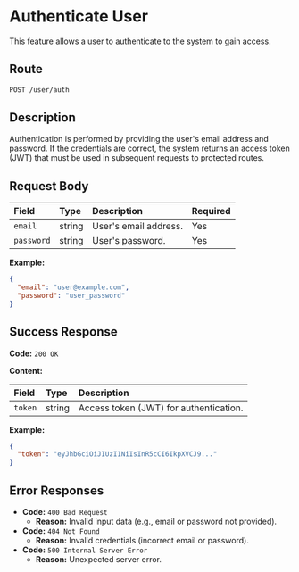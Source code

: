# Authenticate User

This feature allows a user to authenticate to the system to gain access.

## Route

```bash
POST /user/auth
```

## Description

Authentication is performed by providing the user's email address and password. If the credentials are correct, the system returns an access token (JWT) that must be used in subsequent requests to protected routes.

## Request Body

| Field      | Type   | Description           | Required |
| :--------- | :----- | :-------------------- | :------- |
| `email`    | string | User's email address. | Yes      |
| `password` | string | User's password.      | Yes      |

**Example:**

```json
{
  "email": "user@example.com",
  "password": "user_password"
}
```

## Success Response

**Code:** `200 OK`

**Content:**

| Field   | Type   | Description                            |
| :------ | :----- | :------------------------------------- |
| `token` | string | Access token (JWT) for authentication. |

**Example:**

```json
{
  "token": "eyJhbGciOiJIUzI1NiIsInR5cCI6IkpXVCJ9..."
}
```

## Error Responses

- **Code:** `400 Bad Request`
  - **Reason:** Invalid input data (e.g., email or password not provided).
- **Code:** `404 Not Found`
  - **Reason:** Invalid credentials (incorrect email or password).
- **Code:** `500 Internal Server Error`
  - **Reason:** Unexpected server error.
